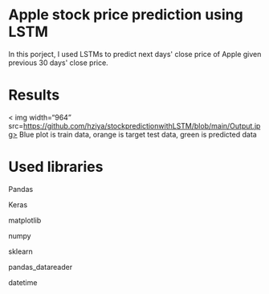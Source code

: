 # Apple stock price prediction using LSTM
In this porject, I used LSTMs to predict next days' close price of Apple given previous 30 days' close price.

# Results
< img width=“964” src=https://github.com/hziya/stockpredictionwithLSTM/blob/main/Output.jpg>
Blue plot is train data, orange is target test data, green is predicted data 

# Used libraries
Pandas

Keras

matplotlib

numpy

sklearn

pandas_datareader

datetime

